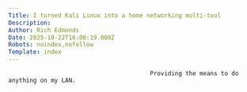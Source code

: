 ```yaml
---
Title: I turned Kali Linux into a home networking multi-tool
Description: 
Author: Rich Edmonds
Date: 2025-10-22T16:00:19.000Z
Robots: noindex,nofollow
Template: index
---
```


                                            Providing the means to do anything on my LAN.
                                        